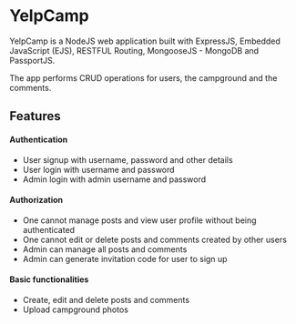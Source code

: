 # YelpCamp
YelpCamp is a NodeJS web application built with ExpressJS, Embedded JavaScript (EJS), RESTFUL Routing, MongooseJS - MongoDB and PassportJS.

The app performs CRUD operations for users, the campground and the comments.

## Features

#### Authentication
- User signup with username, password and other details
- User login with username and password
- Admin login with admin username and password

#### Authorization
- One cannot manage posts and view user profile without being authenticated
- One cannot edit or delete posts and comments created by other users
- Admin can manage all posts and comments
- Admin can generate invitation code for user to sign up

#### Basic functionalities
- Create, edit and delete posts and comments
- Upload campground photos


